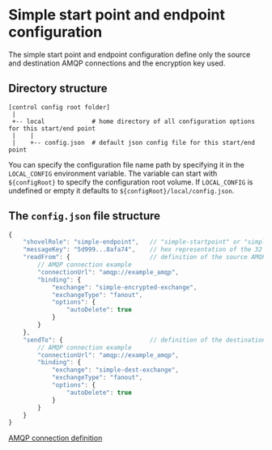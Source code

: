# Simple start point and endpoint configuration

The simple start point and endpoint configuration define only the source and destination AMQP connections and the encryption key used.

## Directory structure
```
[control config root folder]
 |
 +-- local             # home directory of all configuration options for this start/end point
 |    |
 |    +-- config.json  # default json config file for this start/end point
 ```

You can specify the configuration file name path by specifying it in the `LOCAL_CONFIG` environment variable. 
The variable can start with `${configRoot}` to specify the configuration root volume.
If `LOCAL_CONFIG` is undefined or empty it defaults to `${configRoot}/local/config.json`.

## The `config.json` file structure
```javascript
{
    "shovelRole": "simple-endpoint",   // "simple-startpoint" or "simple-endpoint", defines whether it encrypts or decrypts the source AMQP connection
    "messageKey": "5d999...8afa74",    // hex representation of the 32 byte AES encryption key
    "readFrom": {                      // definition of the source AMQP connection, see AMQP definition section for details
        // AMQP connection example
        "connectionUrl": "amqp://example_amqp",
        "binding": {
            "exchange": "simple-encrypted-exchange",
            "exchangeType": "fanout",
            "options": {
                "autoDelete": true
            }
        }
    },
    "sendTo": {                        // definition of the destination AMQP connection, see AMQP definition section for details
        // AMQP connection example
        "connectionUrl": "amqp://example_amqp",
        "binding": {
            "exchange": "simple-dest-exchange",
            "exchangeType": "fanout",
            "options": {
                "autoDelete": true
            }
        }
    }
}
```
[AMQP connection definition](connection.md)
